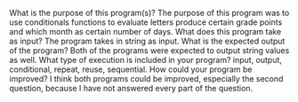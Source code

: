 What is the purpose of this program(s)?
The purpose of this program was to use conditionals functions to evaluate letters produce certain grade points and which month as certain number of days. 
What does this program take as input?
The program takes in string as input.
What is the expected output of the program?
Both of the programs were expected to output string values as well.
What type of execution is included in your program?
input, output, conditional, repeat, reuse, sequential. 
How could your program be improved?
I think both programs could be improved, especially the second question, because I have not answered every part of the question.
